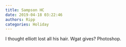 ```yaml
---
title: Sampson HC
date: 2019-04-18 03:22:46
authors: Ripp
categories: Holiday
---
```


 I thought elliott lost all his hair. Wgat gives? Photoshop.